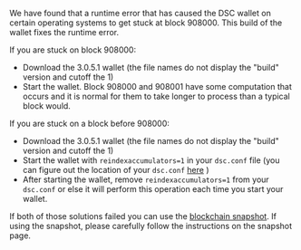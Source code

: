 We have found that a runtime error that has caused the DSC wallet on certain operating systems to get stuck at block 908000. This build of the wallet fixes the runtime error.

If you are stuck on block 908000:
- Download the 3.0.5.1 wallet (the file names do not display the "build" version and cutoff the 1)
- Start the wallet. Block 908000 and 908001 have some computation that occurs and it is normal for them to take longer to process than a typical block would.

If you are stuck on a block before 908000:
- Download the 3.0.5.1 wallet (the file names do not display the "build" version and cutoff the 1)
- Start the wallet with `reindexaccumulators=1` in your `dsc.conf` file (you can figure out the location of your `dsc.conf` [here](https://dsc.freshdesk.com/support/solutions/articles/30000004664-where-are-my-wallet-dat-blockchain-and-configuration-conf-files-located-) )
- After starting the wallet, remove `reindexaccumulators=1` from your `dsc.conf` or else it will perform this operation each time you start your wallet.

If both of those solutions failed you can use the [blockchain snapshot](http://178.254.23.111/~pub/DSC/Daily-Snapshots-Html/DSC-Daily-Snapshots.html). If using the snapshot, please carefully follow the instructions on the snapshot page.